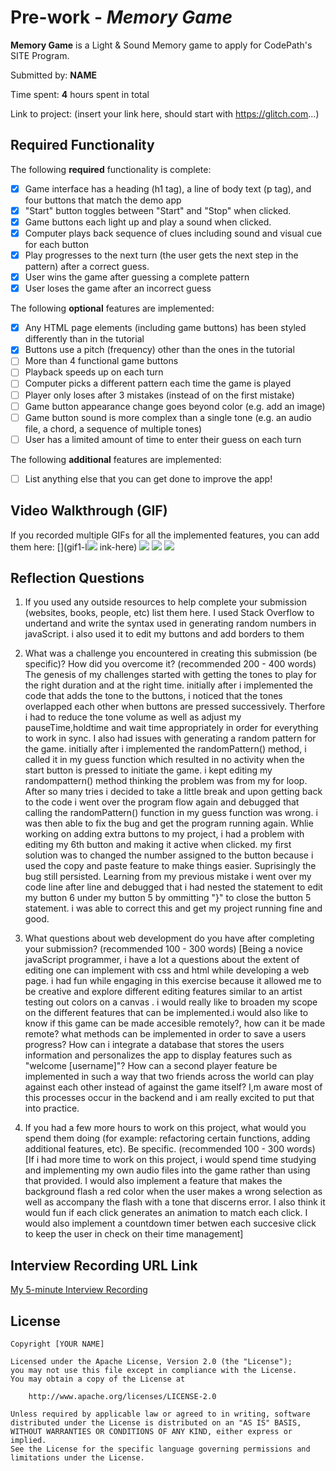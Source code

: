 # Pre-work - *Memory Game*

**Memory Game** is a Light & Sound Memory game to apply for CodePath's SITE Program. 

Submitted by: **NAME**

Time spent: **4** hours spent in total

Link to project: (insert your link here, should start with https://glitch.com...)

## Required Functionality

The following **required** functionality is complete:

* [x] Game interface has a heading (h1 tag), a line of body text (p tag), and four buttons that match the demo app
* [x] "Start" button toggles between "Start" and "Stop" when clicked. 
* [x] Game buttons each light up and play a sound when clicked. 
* [x] Computer plays back sequence of clues including sound and visual cue for each button
* [x] Play progresses to the next turn (the user gets the next step in the pattern) after a correct guess. 
* [x] User wins the game after guessing a complete pattern
* [x] User loses the game after an incorrect guess

The following **optional** features are implemented:

* [x] Any HTML page elements (including game buttons) has been styled differently than in the tutorial
* [x] Buttons use a pitch (frequency) other than the ones in the tutorial
* [ ] More than 4 functional game buttons
* [ ] Playback speeds up on each turn
* [ ] Computer picks a different pattern each time the game is played
* [ ] Player only loses after 3 mistakes (instead of on the first mistake)
* [ ] Game button appearance change goes beyond color (e.g. add an image)
* [ ] Game button sound is more complex than a single tone (e.g. an audio file, a chord, a sequence of multiple tones)
* [ ] User has a limited amount of time to enter their guess on each turn

The following **additional** features are implemented:

- [ ] List anything else that you can get done to improve the app!

## Video Walkthrough (GIF)

If you recorded multiple GIFs for all the implemented features, you can add them here:
[](gif1-l![](https://i.imgur.com/77T1Oio.gif)
ink-here)
![](gif2-link-here)
![](gif3-link-here)
![](gif4-link-here)

## Reflection Questions
1. If you used any outside resources to help complete your submission (websites, books, people, etc) list them here. 
I used Stack Overflow to undertand and write the syntax used in generating random numbers in javaScript. i also used it to edit my buttons and add borders to them

2. What was a challenge you encountered in creating this submission (be specific)? How did you overcome it? (recommended 200 - 400 words) 
The genesis of my challenges started with getting the tones to play for the right duration and at the right time. initially after i implemented the code that adds the tone to the buttons, i noticed that the tones overlapped each other when buttons are pressed successively. Therfore i had to reduce the tone volume as well as adjust my pauseTime,holdtime and wait time appropriately in order for everything to work in sync. I  also had issues with generating a random pattern for the game. initially after i implemented the randomPattern() method, i called it in my guess function which resulted in no activity when the start button is pressed to initiate the game. i kept editing my randompattern() method thinking the problem was from my for loop. After so many tries i decided to take a little break and upon getting back to the code i went over the program flow again and debugged that calling the randomPattern() function in my guess function was wrong. i was then able to fix the bug and get the program running again. Whlie working on adding extra buttons to my project, i had a problem with editing my 6th button and making it active when clicked. my first solution was to changed the number assigned to the button because i used the copy and paste feature to make things easier. Suprisingly the bug still persisted. Learning from my previous mistake i went over my code line after line and debugged that i had nested the statement to edit my button 6 under my button 5 by ommitting "}" to close the button 5 statement. i was able to correct this and get my project running fine and good. 
3. What questions about web development do you have after completing your submission? (recommended 100 - 300 words) 
[Being a novice javaScript programmer, i have a lot a questions about the extent of editing one can implement with css and html while developing a web page. i had fun while engaging in this exercise because it allowed me to be creative and explore different editing features similar to an artist testing out colors on a canvas . i would really like to broaden my scope on the different features that can be implemented.i would also like to know if this game can be made accesible remotely?, how can it be made remote? what methods can be implemented in order to save a users progress? How can i integrate a database that stores the users information and personalizes the app to display features such as "welcome [username]"? How can a second player feature be implemented in such a way that two friends across the world can play against each other instead of against the game itself? I,m aware most of this processes occur in the backend and i am really excited to put that into practice.

4. If you had a few more hours to work on this project, what would you spend them doing (for example: refactoring certain functions, adding additional features, etc). Be specific. (recommended 100 - 300 words) 
[If i had more time to work on this project, i would spend time studying and implementing my own audio files into the game rather than using that provided. I would also implement a feature that makes the background flash a red color when the user makes a wrong selection as well as accompany the flash with a tone that discerns error. I also think it would fun if each click generates an animation to match each click. I would also implement a countdown timer  betwen each succesive click to keep the user in check on their time management]
## Interview Recording URL Link

[My 5-minute Interview Recording](your-link-here)


## License

    Copyright [YOUR NAME]

    Licensed under the Apache License, Version 2.0 (the "License");
    you may not use this file except in compliance with the License.
    You may obtain a copy of the License at

        http://www.apache.org/licenses/LICENSE-2.0

    Unless required by applicable law or agreed to in writing, software
    distributed under the License is distributed on an "AS IS" BASIS,
    WITHOUT WARRANTIES OR CONDITIONS OF ANY KIND, either express or implied.
    See the License for the specific language governing permissions and
    limitations under the License.
